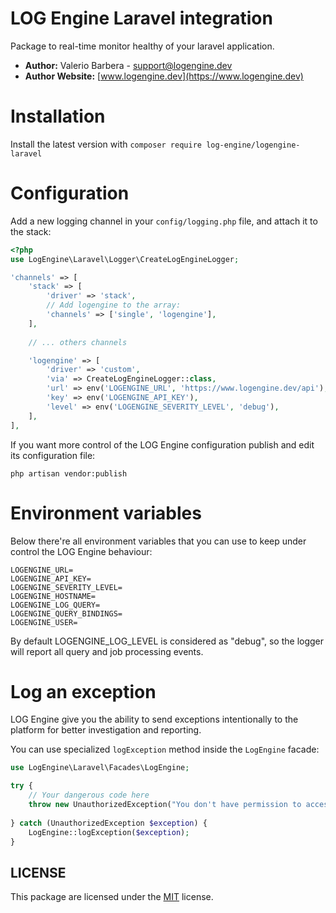 # LOG Engine Laravel integration

Package to real-time monitor healthy of your laravel application.

- **Author:** Valerio Barbera - [support@logengine.dev](mailto:support@logengine.dev)
- **Author Website:** [www.logengine.dev](https://www.logengine.dev)


# Installation
Install the latest version with `composer require log-engine/logengine-laravel`

# Configuration

Add a new logging channel in your `config/logging.php` file, and attach it to the stack:

```php
<?php
use LogEngine\Laravel\Logger\CreateLogEngineLogger;

'channels' => [
    'stack' => [
        'driver' => 'stack',
        // Add logengine to the array:
        'channels' => ['single', 'logengine'],
    ],
    
    // ... others channels

    'logengine' => [
        'driver' => 'custom',
        'via' => CreateLogEngineLogger::class,
        'url' => env('LOGENGINE_URL', 'https://www.logengine.dev/api'),
        'key' => env('LOGENGINE_API_KEY'),
        'level' => env('LOGENGINE_SEVERITY_LEVEL', 'debug'),
    ],
],
```

If you want more control of the LOG Engine configuration publish and edit its configuration file:

`php artisan vendor:publish`

# Environment variables

Below there're all environment variables that you can use to keep under control the LOG Engine behaviour:

```
LOGENGINE_URL=
LOGENGINE_API_KEY=
LOGENGINE_SEVERITY_LEVEL=
LOGENGINE_HOSTNAME=
LOGENGINE_LOG_QUERY=
LOGENGINE_QUERY_BINDINGS=
LOGENGINE_USER=
```

By default LOGENGINE_LOG_LEVEL is considered as "debug", so the logger will report all query and job processing events.

# Log an exception

LOG Engine give you the ability to send exceptions intentionally to the platform for better investigation and reporting.

You can use specialized `logException` method inside the `LogEngine` facade:

```php
use LogEngine\Laravel\Facades\LogEngine;

try {
    // Your dangerous code here
    throw new UnauthorizedException("You don't have permission to access.");
    
} catch (UnauthorizedException $exception) {
    LogEngine::logException($exception);
}
```

## LICENSE

This package are licensed under the [MIT](LICENSE) license.

